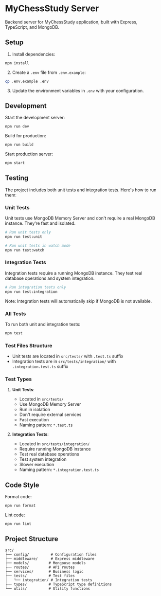 # MyChessStudy Server

Backend server for MyChessStudy application, built with Express, TypeScript, and MongoDB.

## Setup

1. Install dependencies:
```bash
npm install
```

2. Create a `.env` file from `.env.example`:
```bash
cp .env.example .env
```

3. Update the environment variables in `.env` with your configuration.

## Development

Start the development server:
```bash
npm run dev
```

Build for production:
```bash
npm run build
```

Start production server:
```bash
npm start
```

## Testing

The project includes both unit tests and integration tests. Here's how to run them:

### Unit Tests

Unit tests use MongoDB Memory Server and don't require a real MongoDB instance. They're fast and isolated.

```bash
# Run unit tests only
npm run test:unit

# Run unit tests in watch mode
npm run test:watch
```

### Integration Tests

Integration tests require a running MongoDB instance. They test real database operations and system integration.

```bash
# Run integration tests only
npm run test:integration
```

Note: Integration tests will automatically skip if MongoDB is not available.

### All Tests

To run both unit and integration tests:
```bash
npm test
```

### Test Files Structure

- Unit tests are located in `src/tests/` with `.test.ts` suffix
- Integration tests are in `src/tests/integration/` with `.integration.test.ts` suffix

### Test Types

1. **Unit Tests**:
   - Located in `src/tests/`
   - Use MongoDB Memory Server
   - Run in isolation
   - Don't require external services
   - Fast execution
   - Naming pattern: `*.test.ts`

2. **Integration Tests**:
   - Located in `src/tests/integration/`
   - Require running MongoDB instance
   - Test real database operations
   - Test system integration
   - Slower execution
   - Naming pattern: `*.integration.test.ts`

## Code Style

Format code:
```bash
npm run format
```

Lint code:
```bash
npm run lint
```

## Project Structure

```
src/
├── config/          # Configuration files
├── middleware/      # Express middleware
├── models/         # Mongoose models
├── routes/         # API routes
├── services/       # Business logic
├── tests/          # Test files
│   └── integration/ # Integration tests
├── types/          # TypeScript type definitions
└── utils/          # Utility functions
```
